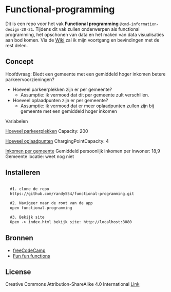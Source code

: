 # Functional-programming

Dit is een repo voor het vak **Functional programming** `@cmd-information-design-20-21`.
Tijdens dit vak zullen onderwerpen als functional programming, het opschonen van data en het maken van data visualisaties
aan bod komen. Via de [Wiki](https://github.com/randy554/functional-programming/wiki/Debrief) zal ik mijn voortgang en bevindingen met de rest delen.

 ## Concept
 
 Hoofdvraag: Biedt een gemeente met een gemiddeld hoger inkomen betere parkeervoorzieningen?

* Hoeveel parkeerplekken zijn er per gemeente?
	- Assumptie: ik vermoed dat dit per gemeente zult verschillen.
* Hoeveel oplaadpunten zijn er per gemeente?
	- Assumptie: ik vermoed dat er meer oplaadpunten zullen zijn bij gemeente met een gemiddeld hoger inkomen 

Variabelen

[Hoeveel parkeerplekken](https://opendata.rdw.nl/Parkeren/Open-Data-Parkeren-SPECIFICATIES-PARKEERGEBIED/b3us-f26s/data)
Capacity: 200

[Hoeveel oplaadpunten](https://opendata.rdw.nl/Parkeren/Open-Data-Parkeren-SPECIFICATIES-PARKEERGEBIED/b3us-f26s/data)
ChargingPointCapacity: 4

[Inkomen per gemeente](https://www.cbs.nl/nl-nl/maatwerk/2020/36/inkomen-per-gemeente-en-wijk-2017)
Gemiddeld persoonlijk inkomen per inwoner:  18,9
Gemeente locatie: weet nog niet
 
## Installeren

```markdown
 
  #1. clone de repo
  https://github.com/randy554/functional-programming.git

  #2. Navigeer naar de root van de app
  open functional-programming

  #3. Bekijk site
  Open -> index.html bekijk site: http://localhost:8080

```

## Bronnen

* [freeCodeCamp](https://www.freecodecamp.org)
* [Fun fun functions](https://www.youtube.com/watch?v=BMUiFMZr7vk&list=PL0zVEGEvSaeEd9hlmCXrk5yUyqUag-n84&index=1)

## License

Creative Commons Attribution-ShareAlike 4.0 International <a href="License https://creativecommons.org/licenses/by-sa/4.0/" alt="Creative Commons Licens"> Link </a>